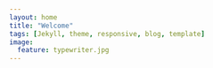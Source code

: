 ```yaml
---
layout: home
title: "Welcome"
tags: [Jekyll, theme, responsive, blog, template]
image:
  feature: typewriter.jpg
---
```

